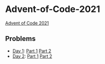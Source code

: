 # Advent-of-Code-2021
[Advent of Code 2021](https://adventofcode.com/2021)

## Problems
- [Day 1](src/xenoteo/com/github/day01): [Part 1](src/xenoteo/com/github/day01/part1) [Part 2](src/xenoteo/com/github/day01/part2)
- [Day 2](src/xenoteo/com/github/day02): [Part 1](src/xenoteo/com/github/day02/part1) [Part 2](src/xenoteo/com/github/day02/part2)